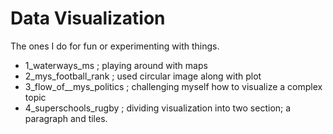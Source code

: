 # Data Visualization

The ones I do for fun or experimenting with things.

-  1_waterways_ms ; playing around with maps
-  2_mys_football_rank ; used circular image along with plot
-  3_flow_of__mys_politics ; challenging myself how to visualize a complex topic
-  4_superschools_rugby ; dividing visualization into two section; a paragraph and tiles.
